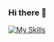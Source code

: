 ### Hi there 👋

[![My Skills](https://skillicons.dev/icons?i=aws,linux,docker,terraform,git,github,python,bash,vscode)](https://skillicons.dev)

<!--
**omkar-anavkar/omkar-anavkar** is a ✨ _special_ ✨ repository because its `README.md` (this file) appears on your GitHub profile.

Here are some ideas to get you started:

- 🔭 I’m currently working on ...
- 🌱 I’m currently learning ...
- 👯 I’m looking to collaborate on ...
- 🤔 I’m looking for help with ...
- 💬 Ask me about ...
- 📫 How to reach me: ...
- 😄 Pronouns: ...
- ⚡ Fun fact: ...
-->
